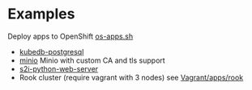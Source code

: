 # Examples

Deploy apps to OpenShift [os-apps.sh](./os-apps.sh)

- [kubedb-postgresql](./kubedb-postgresql)
- [minio](./minio) Minio with custom CA and tls support
- [s2i-python-web-server](./s2i-python-web-server)
- Rook cluster (require vagrant with 3 nodes) see [Vagrant/apps/rook](../vagrant/apps/rook/README.md)
